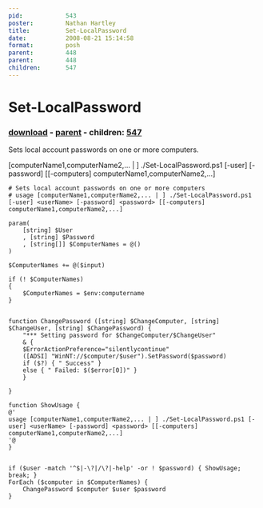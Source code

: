```yaml
---
pid:            543
poster:         Nathan Hartley
title:          Set-LocalPassword
date:           2008-08-21 15:14:58
format:         posh
parent:         448
parent:         448
children:       547
---
```


# Set-LocalPassword

### [download](543.ps1) - [parent](448.md) - children: [547](547.md)

Sets local account passwords on one or more computers.

[computerName1,computerName2,... | ] ./Set-LocalPassword.ps1 [-user] <userName> [-password] <password> [[-computers] computerName1,computerName2,...]

```posh
# Sets local account passwords on one or more computers
# usage [computerName1,computerName2,... | ] ./Set-LocalPassword.ps1 [-user] <userName> [-password] <password> [[-computers] computerName1,computerName2,...]

param(
	[string] $User
	, [string] $Password
    , [string[]] $ComputerNames = @()
)

$ComputerNames += @($input)

if (! $ComputerNames)
{
    $ComputerNames = $env:computername
}


function ChangePassword ([string] $ChangeComputer, [string] $ChangeUser, [string] $ChangePassword) {
	"*** Setting password for $ChangeComputer/$ChangeUser"
	& {
	$ErrorActionPreference="silentlycontinue"
	([ADSI] "WinNT://$computer/$user").SetPassword($password)
	if ($?) { " Success" }
	else { " Failed: $($error[0])" }
	}

}

function ShowUsage {
@'
usage [computerName1,computerName2,... | ] ./Set-LocalPassword.ps1 [-user] <userName> [-password] <password> [[-computers] computerName1,computerName2,...]
'@
}


if ($user -match '^$|-\?|/\?|-help' -or ! $password) { ShowUsage; break; }
ForEach ($computer in $ComputerNames) { 
	ChangePassword $computer $user $password 
}
```
